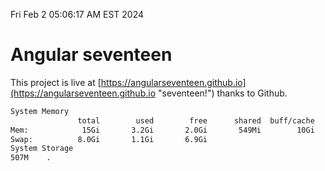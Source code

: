 Fri Feb  2 05:06:17 AM EST 2024

# Angular seventeen


This project is live at [https://angularseventeen.github.io](https://angularseventeen.github.io "seventeen!") thanks to Github.

```bash
System Memory
               total        used        free      shared  buff/cache   available
Mem:            15Gi       3.2Gi       2.0Gi       549Mi        10Gi        12Gi
Swap:          8.0Gi       1.1Gi       6.9Gi
System Storage
507M	.
